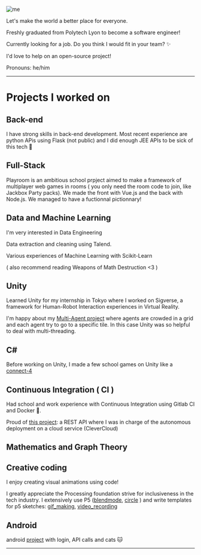 ![me](https://i.imgur.com/Zl5Uxr2.jpg)

Let's make the world a better place for everyone.

Freshly graduated from Polytech Lyon to become a software engineer!

Currently looking for a job. Do you think I would fit in your team? ✨

I'd love to help on an open-source project!

Pronouns: he/him

------------------
# Projects I worked on
## Back-end

I have strong skills in back-end development.
Most recent experience are python APis using Flask (not public) and I did enough JEE APIs to be sick of this tech 👀

## Full-Stack
Playroom is an ambitious school prpject aimed to make a framework of multiplayer web games in rooms ( you only need the room code to join, like Jackbox Party packs).
We made the front with Vue.js and the back with Node.js. 
We managed to have a fuctionnal pictionnary!


## Data and Machine Learning
I'm very interested in Data Engineering

Data extraction and cleaning using Talend.


Various experiences of Machine Learning with Scikit-Learn

( also recommend reading Weapons of Math Destruction <3 )

## Unity
Learned Unity for my internship in Tokyo where I worked on Sigverse, a framework for Human-Robot Interaction experiences in Virtual Reality.

I'm happy about my [Multi-Agent project](https://github.com/AntoineGanne/-5A-INFO-SMA-project) where agents are crowded in a grid and each agent try to go to a specific tile. In this case Unity was so helpful to deal with multi-threading.

 
## C#

Before working on Unity, I made a few school games on Unity like a [connect-4](https://github.com/AntoineGanne/Le_Puissance4_Par_Antoine_et_Lea)

## Continuous Integration ( CI )
Had school and work experience with Continuous Integration using Gitlab CI and Docker 🐳. 

Proud of [this project](https://gitlab.com/Ton_Ami/api_cloud_5a_info): a REST API where I was in charge of the autonomous deployment on a cloud service (CleverCloud) 

## Mathematics and Graph Theory 

## Creative coding
I enjoy creating visual animations using code! 

I greatly appreciate the Processing foundation strive for inclusiveness in the tech industry. 
I extensively use P5 ([blendmode](https://github.com/AntoineGanne/Having-fun-with-p5js-s-blendMode-), [circle](https://github.com/AntoineGanne/circle_and_lines) ) and write templates for p5 sketches: [gif_making](https://github.com/AntoineGanne/Empty_Gif_Making_Sketch_for_p5.js), [video_recording](https://github.com/AntoineGanne/Template_p5_video_recording)

## Android

android [project](https://github.com/polytechlyon-5a-2019-android/polytechlyon-5a-2019-android-projet-AntoineGanne)
with login, API calls and cats 🐱

-------------------

<!--
**AntoineGanne/AntoineGanne** is a ✨ _special_ ✨ repository because its `README.md` (this file) appears on your GitHub profile.

Here are some ideas to get you started:

- 🔭 I’m currently working on ...
- 🌱 I’m currently learning ...
- 👯 I’m looking to collaborate on ...
- 🤔 I’m looking for help with ...
- 💬 Ask me about ...
- 📫 How to reach me: ...
- 😄 Pronouns: ...
- ⚡ Fun fact: ...
-->
